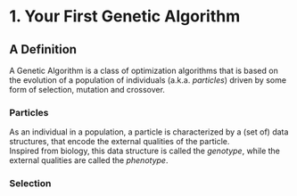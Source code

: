 # 1. Your First Genetic Algorithm

## A Definition

A Genetic Algorithm is a class of optimization algorithms that is based on the evolution of a population of individuals (a.k.a. _particles_) driven by some form of selection, mutation and crossover.

### Particles

As an individual in a population, a particle is characterized by a (set of) data structures, that encode the external qualities of the particle.  
Inspired from biology, this data structure is called the _genotype_, while the external qualities are called the _phenotype_.

### Selection

